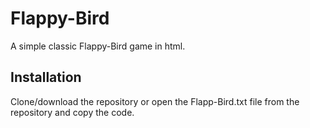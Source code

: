 # Flappy-Bird
A simple classic Flappy-Bird game in html.

## Installation
Clone/download the repository or open the Flapp-Bird.txt file from the repository and copy the code.
